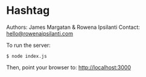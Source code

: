 Hashtag
=======

Authors: James Margatan & Rowena Ipsilanti
Contact: hello@rowenaipsilanti.com

To run the server:
```
$ node index.js
```

Then, point your browser to:
[http://localhost:3000](http://localhost:3000)
